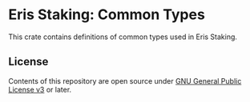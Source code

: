 # Eris Staking: Common Types

This crate contains definitions of common types used in Eris Staking.

## License

Contents of this repository are open source under [GNU General Public License v3](https://www.gnu.org/licenses/gpl-3.0.en.html) or later.
